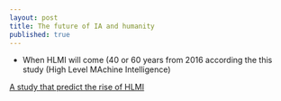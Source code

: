 ```yaml
---
layout: post
title: The future of IA and humanity
published: true
---
```



* When HLMI will come (40 or 60 years from 2016 according the this study (High Level MAchine Intelligence) 

[A study that predict  the rise of HLMI](https://arxiv.org/pdf/1705.08807.pdf)
